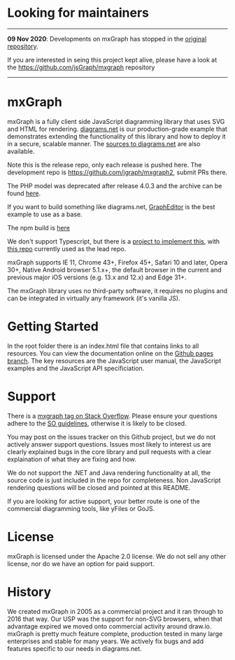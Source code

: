 Looking for maintainers
===

-----------------------------------------

**09 Nov 2020**: Developments on mxGraph has stopped in the [original repository](https://github.com/jgraph/mxgraph).

If you are interested in seing this project kept alive, please have a look at the https://github.com/jsGraph/mxgraph repository

-----------------------------------------


mxGraph
=======

mxGraph is a fully client side JavaScript diagramming library that uses SVG and HTML for rendering. [diagrams.net](https://app.diagrams.net) is our production-grade example that demonstrates extending the functionality of this library and how to deploy it in a secure, scalable manner. The [sources to diagrams.net](https://github.com/jgraph/draw.io) are also available.

Note this is the release repo, only each release is pushed here. The development repo is https://github.com/jgraph/mxgraph2,  submit PRs there.

The PHP model was deprecated after release 4.0.3 and the archive can be found [here](https://github.com/jgraph/mxgraph-php).

If you want to build something like diagrams.net, [GraphEditor](https://jgraph.github.io/mxgraph/javascript/examples/grapheditor/www/index.html) is the best example to use as a base.

The npm build is [here](https://www.npmjs.com/package/mxgraph)

We don't support Typescript, but there is a [project to implement this](https://github.com/process-analytics/mxgraph-road-to-DefinitelyTyped), with [this repo](https://github.com/hungtcs/mxgraph-type-definitions) currently used as the lead repo.

mxGraph supports IE 11, Chrome 43+, Firefox 45+, Safari 10 and later, Opera 30+, Native Android browser 5.1.x+, the default browser in the current and previous major iOS versions (e.g. 13.x and 12.x) and Edge 31+.

The mxGraph library uses no third-party software, it requires no plugins and can be integrated in virtually any framework (it's vanilla JS).

Getting Started
===============

In the root folder there is an index.html file that contains links to all resources. You can view the documentation online on the [Github pages branch](https://jgraph.github.io/mxgraph/). The key resources are the JavaScript user manual, the JavaScript examples and the JavaScript API specificiation.

Support
=======

There is a [mxgraph tag on Stack Overflow](http://stackoverflow.com/questions/tagged/mxgraph). Please ensure your questions adhere to the [SO guidelines](http://stackoverflow.com/help/on-topic), otherwise it is likely to be closed.

You may post on the issues tracker on this Github project, but we do not actively answer support questions. Issues most likely to interest us are clearly explained bugs in the core library and pull requests with a clear explaination of what they are fixing and how.

We do not support the .NET and Java rendering functionality at all, the source code is just included in the repo for completeness. Non JavaScript rendering questions will be closed and pointed at this README.

If you are looking for active support, your better route is one of the commercial diagramming tools, like yFiles or GoJS.

License
=======

mxGraph is licensed under the Apache 2.0 license. We do not sell any other license, nor do we have an option for paid support.

History
=======

We created mxGraph in 2005 as a commercial project and it ran through to 2016 that way. Our USP was the support for non-SVG browsers, when that advantage expired we moved onto commercial activity around draw.io. mxGraph is pretty much feature complete, production tested in many large enterprises and stable for many years. We actively fix bugs and add features specific to our needs in diagrams.net.
